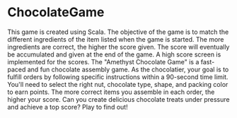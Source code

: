 # ChocolateGame
This game is created using Scala. The objective of the game is to match the different ingredients of the item listed when the game is started. The more ingredients are correct, the higher the score given. The score will eventually be accumulated and given at the end of the game. A high score screen is implemented for the scores.
The "Amethyst Chocolate Game" is a fast-paced and fun chocolate assembly game. As the chocolatier, your goal is to fulfill orders by following specific instructions within a 90-second time limit. You'll need to select the right nut, chocolate type, shape, and packing color to earn points. The more correct items you assemble in each order, the higher your score. Can you create delicious chocolate treats under pressure and achieve a top score? Play to find out!
